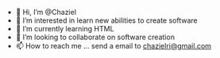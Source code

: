 - 👋 Hi, I’m @Chaziel
- 👀 I’m interested in learn new abilities to create software
- 🌱 I’m currently learning HTML
- 💞️ I’m looking to collaborate on software creation
- 📫 How to reach me ... send a email to chazielri@gmail.com

<!---
Chaziel/Chaziel is a ✨ special ✨ repository because its `README.md` (this file) appears on your GitHub profile.
You can click the Preview link to take a look at your changes.
--->
